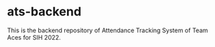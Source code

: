 # ats-backend
This is the backend repository of Attendance Tracking System of Team Aces for SIH 2022.
